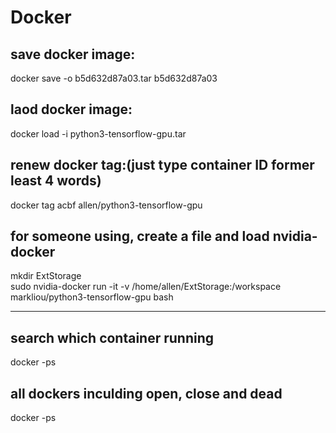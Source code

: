 # Docker

## save docker image:  
docker save -o b5d632d87a03.tar b5d632d87a03  

## laod docker image:  
docker load -i python3-tensorflow-gpu.tar  

## renew docker tag:(just type container ID former least 4 words)  
docker tag acbf allen/python3-tensorflow-gpu

## for someone using, create a file and load nvidia-docker  
mkdir ExtStorage  
sudo nvidia-docker run -it -v /home/allen/ExtStorage:/workspace markliou/python3-tensorflow-gpu bash

 ---  
## search which container running
docker -ps  

## all dockers inculding open, close and dead
docker -ps


